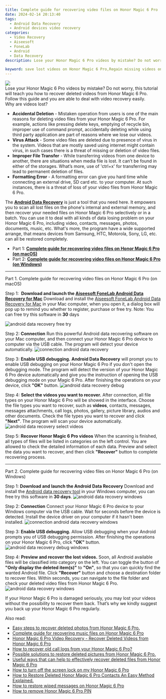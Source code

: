 ```yaml
---
title: Complete guide for recovering video files on Honor Magic 6 Pro
date: 2024-02-14 20:13:40
tags: 
  - Android Data Recovery
  - Android devices video recovery
categories: 
  - Video Recovery
  - Aiseesoft
  - FoneLab
  - Android
  - Data Recovery
description: Lose your Honor Magic 6 Pro videos by mistake? Do not worry, this tutorial will teach you how to recover deleted videos from Honor Magic 6 Pro. Follow this guide and you are able to deal with video recovery easily.

keyword: save lost videos on Honor Magic 6 Pro,Regain missing videos on Honor Magic 6 Pro,recover lost videos from Honor Magic 6 Pro,Honor Magic 6 Pro videos retrieval,undeleted videos from Honor Magic 6 Pro,Honor Magic 6 Pro videos recovery,Honor Magic 6 Pro all video delete,how to retrieve video from Honor Magic 6 Pro,video disappear Honor Magic 6 Pro,how to retrieve deleted video from my Honor Magic 6 Pro,lost all video in Honor Magic 6 Pro again,how can i find my deleted video Honor Magic 6 Pro
---
```


<img src="https://img0mobiles.techidaily.com/images/best-assets/devices/honor/honor-magic-6-pro/3.jpg" class="atpl-imgstyle"  />

<div class="atpl-content atpl-for-fonelab-android recover-video">

<div class="atpl-post-description-part-1">
Lose your Honor Magic 6 Pro videos by mistake? Do not worry, this tutorial will teach you how to recover deleted videos from Honor Magic 6 Pro. Follow this guide and you are able to deal with video recovery easily.

</div>

<div class="atpl-post-description-part-2">
<div class="tpl-content-sub-paragraph-title">
  Why are videos lost?
</div>
<div class="tpl-content-sub-paragraph-content">
  <ul class="tpl-content-sub-paragraph-ul-style">
    <li><strong>Accidental Deletion</strong> - Mistaken operation from users is one of the main reasons for deleting video files from your Honor Magic 6 Pro. For example, actions like pressing delete keys, emptying of recycle bin, improper use of command prompt, accidentally deleting while using third party application are part of reasons where we lose our videos.</li>
    <li><strong>Virus Attack</strong> - Some video files are deleted due to presence of virus in the system. Videos that are mostly saved using internet might contain virus, in such cases there is a threat of missing or deletion of video files.</li>
    <li><strong>Improper File Transfer</strong> - While transferring videos from one device to another, there are situations when media file is lost. It can’t be found in either of the storages. What’s more, use of 'ctrl+x' for transferring may lead to permanent deletion of files. </li>
    <li><strong>Formatting Error</strong> - A formatting error can give you hard time while connecting an external drive, SD card etc. to your computer. At such instances, there is a threat of loss of your video files from Honor Magic 6 Pro.</li>
  </ul>
</div>

</div>

<div class="atpl-post-description-part-3">
<div class="tpl-content-sub-paragraph-normal">
    <p>
        The <a href="https://tools.techidaily.com/aiseesoft-android-data-recovery/" target="_blank" rel="noopener"><strong>Android Data Recovery</strong></a> is just a tool that you need here. It empowers you to scan all lost files on the phone's internal and external memory, and then recover your needed files on Honor Magic 6 Pro selectively or in a batch. You can use it to deal with all kinds of data losing problem on your Honor Magic 6 Pro, including video, contacts, messages, photos, documents, music, etc. What's more, the program have a wide supported arrange, that means devices from Samsung, HTC, Motorola, Sony, LG, etc. can all be restored completely.
    </p>
</div>
</div>

<ul>
  <li>Part 1: <strong><a href="#p1"> Complete guide for recovering video files on Honor Magic 6 Pro  (on macOS)</a></strong></li>
  <li>Part 2: <strong><a href="#p2"> Complete guide for recovering video files on Honor Magic 6 Pro  (on Windows)</a></strong></li>
</ul>

<!-- Part 1 -->
<a id="p1" name="p1" ></a><hr>

<div>
  <span class="atpl-step-part-style">Part 1. Complete guide for recovering video files on Honor Magic 6 Pro (on macOS)</span>
</div>  

<span class="atpl-stepstyle-a"><span>Step 1: </span></span> <strong>Download and launch the <a href="https://tools.techidaily.com/aiseesoft-android-data-recovery-for-mac/" target="_blank" rel="noopener">Aiseesoft FoneLab Android Data Recovery for Mac</a></strong>
Download and install the <a href="https://tools.techidaily.com/aiseesoft-android-data-recovery-for-mac/" target="_blank" rel="noopener">Aiseesoft FoneLab Android Data Recovery for Mac</a> in your Mac computer, when you open it, a dialog box will pop up to remind you whether to register, purchase or free try.
Note: You can free try this software in <strong>30</strong> days

<img src="https://tools.techidaily.com/images/apps/aiseesoft/android-data-recovery/mac-free-try.png" class="atpl-imgstyle" alt="android data recovery free try" />

<span class="atpl-stepstyle-a"><span>Step 2: </span></span> <strong>Connection</strong>
Run this powerful Android data recovering software on your Mac computer, and then connect your Honor Magic 6 Pro device to computer via the USB cable. The program will detect your device automatically.
<img src="https://tools.techidaily.com/images/apps/aiseesoft/android-data-recovery/mac-connection-interface.jpg" class="atpl-imgstyle" alt="connection android data recovery" />

<span class="atpl-stepstyle-a"><span>Step 3: </span></span> <strong>Enable USB debugging.</strong>
<strong>Android Data Recovery</strong> will prompt you to enable USB debugging on your Honor Magic 6 Pro if you don't open the debugging mode. The program will detect the version of your Honor Magic 6 Pro device automatically and give you the instruction of opening the USB debugging mode on your Magic 6 Pro. After finishing the operations on your device, click <strong>"OK"</strong> button.
<img src="https://tools.techidaily.com/images/apps/aiseesoft/android-data-recovery/mac-android-usb-debug.jpg"  class="atpl-imgstyle" alt="android data recovery debug" />

<span class="atpl-stepstyle-a"><span>Step 4: </span></span> <strong>Select the videos you want to recover.</strong>
After connection, all file types on your Honor Magic 6 Pro will be showed in the interface. Choose the file types you want to recover, such as <strong>videos</strong>, contacts, messages, messages attachments, call logs, photos, gallery, picture library,  audios and other documents. Check the file types you want to recover and click <b>"Next"</b>. The program will scan your device automatically.
<img src="https://tools.techidaily.com/images/apps/aiseesoft/android-data-recovery/mac-choose-type-videos.jpg" class="atpl-imgstyle" alt="android data recovery select videos" />

<span class="atpl-stepstyle-a"><span>Step 5: </span></span> <strong>Recover Honor Magic 6 Pro videos</strong>
When the scanning is finished, all types of files will be listed in categories on the left control. You are allowed to check the detailed information of each data. Preview and select the data you want to recover, and then click <b>"Recover"</b> button to complete recovering process.


<a id="p2" name="p2"></a><hr>

<!-- Part 2 -->
<div>
<span class="atpl-step-part-style">Part 2. Complete guide for recovering video files on Honor Magic 6 Pro (on Windows)</span>
</div>

<span class="atpl-stepstyle-a"><span>Step 1: </span></span> <strong>Download and launch the Android Data Recovery</strong>
Download and install the <a href="https://tools.techidaily.com/aiseesoft-android-data-recovery-for-win/" target="_blank" rel="noopener">Android data recovery tool</a> in your Windows computer, you can free try this software in <b>30 days</b>.
<img src="https://tools.techidaily.com/images/apps/aiseesoft/android-data-recovery/win-start-interface.png"  class="atpl-imgstyle" alt="android data recovery windows" />

<span class="atpl-stepstyle-a"><span>Step 2: </span></span> <strong>Connection</strong>
Connect your Honor Magic 6 Pro device to your Windows computer via the USB cable. Wait for seconds before the device is detected. Install the device driver on your computer if it hasn't been installed.
<img src="https://tools.techidaily.com/images/apps/aiseesoft/android-data-recovery/win-connection-interface.png" class="atpl-imgstyle" alt="connection android data recovery windows" />

<span class="atpl-stepstyle-a"><span>Step 3: </span></span> <strong>Enable USB debugging.</strong>
Allow USB debugging when your Android prompts you of USB debugging permission. After finishing the operations on your Honor Magic 6 Pro, click <b>"OK"</b> button.
<img src="https://tools.techidaily.com/images/apps/aiseesoft/android-data-recovery/win-android-usb-debug.png" class="atpl-imgstyle" alt="android data recovery debug windows" />

<span class="atpl-stepstyle-a"><span>Step 4: </span></span> <strong>Preview and recover the lost videos.</strong>
Soon, all Android available files will be classified into category on the left. You can toggle the button of <b>"Only display the deleted item(s)"</b> to <b>"On"</b>, so that you can quickly find the wanted Android file. Click <b>"Recover"</b> button and choose a destination folder to recover files. Within seconds, you can navigate to the file folder and check your deleted video files from Honor Magic 6 Pro.
<img src="https://tools.techidaily.com/images/apps/aiseesoft/android-data-recovery/win-recover-videos.jpg" class="atpl-imgstyle" alt="android data recovery windows" />

<div class="atpl-post-description-part-4">
<div class="tpl-content-sub-paragraph-normal">
    <p>
        If your Honor Magic 6 Pro is damaged seriously, you may lost your videos without the possibility to recover them back. That’s why we kindly suggest you back up your Honor Magic 6 Pro regularly.
    </p>
</div>
</div>

<ins class="adsbygoogle"
     style="display:block"
     data-ad-client="ca-pub-7571918770474297"
     data-ad-slot="8358498916"
     data-ad-format="auto"
     data-full-width-responsive="true"></ins>

<span class="atpl-alsoreadstyle">Also read:</span>
<div><ul>
<li><a href="/easy-steps-to-recover-deleted-photos-from-honor-magic-6-pro-by-fonelab-android-recover-photos/" target="_blank" rel="noopener"><u>Easy steps to recover deleted photos from Honor Magic 6 Pro.</u></a></li>
<li><a href="/complete-guide-for-recovering-music-files-on-honor-magic-6-pro-by-fonelab-android-recover-music/" target="_blank" rel="noopener"><u>Complete guide for recovering music files on Honor Magic 6 Pro</u></a></li>
<li><a href="/honor-magic-6-pro-video-recovery-recover-deleted-videos-from-honor-magic-6-pro-by-fonelab-android-recover-video/" target="_blank" rel="noopener"><u>Honor Magic 6 Pro Video Recovery - Recover Deleted Videos from Honor Magic 6 Pro</u></a></li>
<li><a href="/how-to-recover-old-call-logs-from-your-honor-magic-6-pro-by-fonelab-android-recover-call-logs/" target="_blank" rel="noopener"><u>How to recover old call logs from your Honor Magic 6 Pro?</u></a></li>
<li><a href="/possible-solutions-to-restore-deleted-pictures-from-honor-magic-6-pro-by-fonelab-android-recover-pictures/" target="_blank" rel="noopener"><u>Possible solutions to restore deleted pictures from Honor Magic 6 Pro.</u></a></li>
<li><a href="/useful-ways-that-can-help-to-effectively-recover-deleted-files-from-honor-magic-6-pro-by-fonelab-android-recover-data/" target="_blank" rel="noopener"><u>Useful ways that can help to effectively recover deleted files from Honor Magic 6 Pro</u></a></li>
<li><a href="/how-to-turn-off-the-screen-lock-on-my-honor-magic-6-pro-by-drfone-android-unlock-android-unlock/" target="_blank" rel="noopener"><u>How to turn off the screen lock on my Honor Magic 6 Pro</u></a></li>
<li><a href="/how-to-restore-deleted-honor-magic-6-pro-contacts-an-easy-method-explained-by-fonelab-android-recover-contacts/" target="_blank" rel="noopener"><u>How to Restore Deleted Honor Magic 6 Pro Contacts  An Easy Method Explained.</u></a></li>
<li><a href="/how-to-restore-wiped-messages-on-honor-magic-6-pro-by-fonelab-android-recover-messages/" target="_blank" rel="noopener"><u>How to restore wiped messages on Honor Magic 6 Pro</u></a></li>
<li><a href="/how-to-remove-honor-magic-6-pro-pin-by-drfone-android-unlock-android-unlock/" target="_blank" rel="noopener"><u>How to remove Honor Magic 6 Pro PIN</u></a></li>
</ul></div>

</div>
